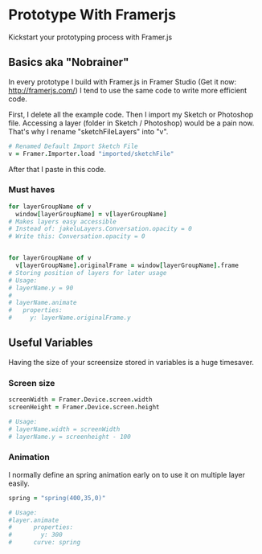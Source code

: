 # Prototype With Framerjs
Kickstart your prototyping process with Framer.js

## Basics aka "Nobrainer"
In every prototype I build with Framer.js in Framer Studio (Get it now: http://framerjs.com/) I tend to use the same code to write more efficient code. 

First, I delete all the example code.
Then I import my Sketch or Photoshop file. Accessing a layer (folder in Sketch / Photoshop) would be a pain now. That's why I rename "sketchFileLayers" into "v".

```coffeescript
# Renamed Default Import Sketch File
v = Framer.Importer.load "imported/sketchFile"
```

After that I paste in this code.
### Must haves
```coffeescript
for layerGroupName of v
  window[layerGroupName] = v[layerGroupName]
# Makes layers easy accessible 
# Instead of: jakeluLayers.Conversation.opacity = 0
# Write this: Conversation.opacity = 0


for layerGroupName of v
  v[layerGroupName].originalFrame = window[layerGroupName].frame
# Storing position of layers for later usage
# Usage:
# layerName.y = 90
#
# layerName.animate
#   properties:
#     y: layerName.originalFrame.y
```

## Useful Variables
Having the size of your screensize stored in variables is a huge timesaver.

### Screen size
```coffeescript
screenWidth = Framer.Device.screen.width
screenHeight = Framer.Device.screen.height

# Usage:
# layerName.width = screenWidth 
# layerName.y = screenheight - 100
```

### Animation
I normally define an spring animation early on to use it on multiple layer easily.
```coffeescript
spring = "spring(400,35,0)"

# Usage:
#layer.animate
#      properties:
#        y: 300
#      curve: spring
```